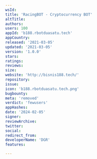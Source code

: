 ```yaml
---
wsId: 
title: 'RacingBOT - Cryptocurrency BOT'
altTitle: 
authors: 
users: 100
appId: 'b188.rbotduasatu.tech'
appCountry: 
released: '2021-03-05'
updated: '2021-03-05'
version: '1.0.0'
stars: 
ratings: 
reviews: 
size: 
website: 'http://bisnis188.tech/'
repository: 
issue: 
icon: 'b188.rbotduasatu.tech.png'
bugbounty: 
meta: 'removed'
verdict: 'fewusers'
appHashes: 
date: '2024-02-05'
signer: 
reviewArchive: 
twitter: 
social: 
redirect_from: 
developerName: 'DGR'
features: 

---
```


